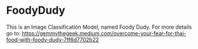 # FoodyDudy
This is an Image Classification Model, named Foody Dudy. For more details go to: https://gemmythegeek.medium.com/overcome-your-fear-for-thai-food-with-foody-dudy-7ff6d7702b22
